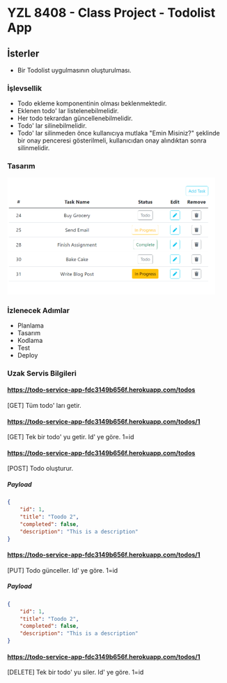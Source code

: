 # YZL 8408 - Class Project - Todolist App

## İsterler

- Bir Todolist uygulmasının oluşturulması.

### İşlevsellik

- Todo ekleme komponentinin olması beklenmektedir.
- Eklenen todo' lar listelenebilmelidir.
- Her todo tekrardan güncellenebilmelidir.
- Todo' lar silinebilmelidir.
- Todo' lar silinmeden önce kullanıcıya mutlaka "Emin Misiniz?" şeklinde bir onay penceresi gösterilmeli, kullanıcıdan onay alındıktan sonra silinmelidir.

### Tasarım

![Beklenen Çıktı Resmi](./design.png)

### İzlenecek Adımlar

- Planlama
- Tasarım
- Kodlama
- Test
- Deploy

### Uzak Servis Bilgileri
#### https://todo-service-app-fdc3149b656f.herokuapp.com/todos       
[GET]       Tüm todo' ları getir.
#### https://todo-service-app-fdc3149b656f.herokuapp.com/todos/1     
[GET]       Tek bir todo' yu getir. Id' ye göre. 1=id
#### https://todo-service-app-fdc3149b656f.herokuapp.com/todos       
[POST]      Todo oluşturur. 
##### Payload
```json
{
    "id": 1,
    "title": "Toodo 2",
    "completed": false,
    "description": "This is a description"
}
```
#### https://todo-service-app-fdc3149b656f.herokuapp.com/todos/1      
[PUT]      Todo günceller. Id' ye göre. 1=id
##### Payload
```json
{
    "id": 1,
    "title": "Toodo 2",
    "completed": false,
    "description": "This is a description"
}
```
#### https://todo-service-app-fdc3149b656f.herokuapp.com/todos/1     
[DELETE]    Tek bir todo' yu siler. Id' ye göre. 1=id

